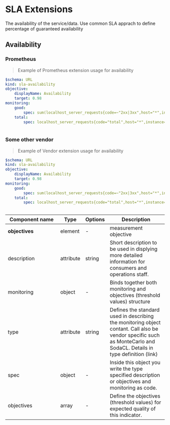 # SLA Extensions

The availability of the service/data. Use common SLA apprach to define percentage of guaranteed availability


## Availability

### Prometheus 

> Example of Prometheus extension usage for availability

```yml
$schema: URL
kind: sla-availability
objective:
    displayName: Availability
    target: 0.98
monitoring:
    good:
        spec: sum(localhost_server_requests{code=~"2xx|3xx",host="*",instance="127.0.0.1:9090"})
    total:
        spec: localhost_server_requests{code="total",host="*",instance="127.0.0.1:9090"}
 
```

### Some other vendor 

> Example of Vendor extension usage for availability

```yml
$schema: URL
kind: sla-availability
objective:
    displayName: Availability
    target: 0.98
monitoring:
    good:
        spec: sum(localhost_server_requests{code=~"2xx|3xx",host="*",instance="127.0.0.1:9090"})
    total:
        spec: localhost_server_requests{code="total",host="*",instance="127.0.0.1:9090"}
 
```

| <div style="width:150px">Component name</div>   | Type  | Options  | Description  |
|---|---|---|---|
| **objectives** | element | - | measurement objective |
| description | attribute | string | Short description to be used in displying more detailed information for consumers and operations staff.  |
| monitoring | object | - | Binds together both monitoring and objectives (threshold values) structure |
| type | attribute | string | Defines the standard used in describing the monitoring object contant. Call also be vendor specific such as MonteCarlo and SodaCL. Details in type definition (link) |
| spec | object | - | Inside this object you write the type specified description or objectives and monitoring as code. |
| objectives | array | - | Define the objectives (threshold values) for expected quality of this indicator. |